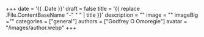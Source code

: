 +++
date = '{{ .Date }}'
draft = false
title = '{{ replace .File.ContentBaseName "-" " " | title }}'
description = ""
image = ""
imageBig =""
categories = ["general"]
authors = ["Godfrey O Omoregie"]
avatar = "/images/author.webp"
+++
